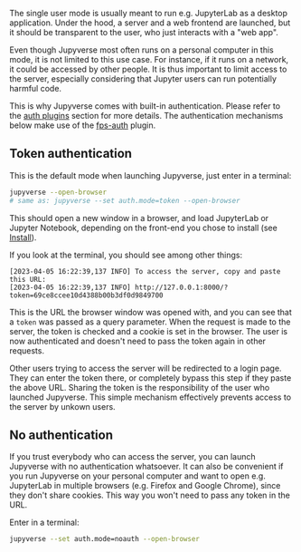 The single user mode is usually meant to run e.g. JupyterLab as a desktop application. Under the hood, a server and a web frontend are launched, but it should be transparent to the user, who just interacts with a "web app".

Even though Jupyverse most often runs on a personal computer in this mode, it is not limited to this use case. For instance, if it runs on a network, it could be accessed by other people. It is thus important to limit access to the server, especially considering that Jupyter users can run potentially harmful code.

This is why Jupyverse comes with built-in authentication. Please refer to the [auth plugins](../../plugins/auth) section for more details. The authentication mechanisms below make use of the [fps-auth](../../plugins/auth/#fps-auth) plugin.

## Token authentication

This is the default mode when launching Jupyverse, just enter in a terminal:
```bash
jupyverse --open-browser
# same as: jupyverse --set auth.mode=token --open-browser
```
This should open a new window in a browser, and load JupyterLab or Jupyter Notebook, depending on the front-end you chose to install (see [Install](../../install)).

If you look at the terminal, you should see among other things:
```
[2023-04-05 16:22:39,137 INFO] To access the server, copy and paste this URL:
[2023-04-05 16:22:39,137 INFO] http://127.0.0.1:8000/?token=69ce8ccee10d4388b00b3df0d9849700
```
This is the URL the browser window was opened with, and you can see that a `token` was passed as a query parameter. When the request is made to the server, the token is checked and a cookie is set in the browser. The user is now authenticated and doesn't need to pass the token again in other requests.

Other users trying to access the server will be redirected to a login page. They can enter the token there, or completely bypass this step if they paste the above URL. Sharing the token is the responsibility of the user who launched Jupyverse. This simple mechanism effectively prevents access to the server by unkown users.

## No authentication

If you trust everybody who can access the server, you can launch Jupyverse with no authentication whatsoever. It can also be convenient if you run Jupyverse on your personal computer and want to open e.g. JupyterLab in multiple browsers (e.g. Firefox and Google Chrome), since they don't share cookies. This way you won't need to pass any token in the URL.

Enter in a terminal:
```bash
jupyverse --set auth.mode=noauth --open-browser
```
